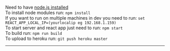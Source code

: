 Need to have [node.js installed](https://nodejs.org/en/ "Node.js website")<br>
To install node modules run: `npm install`<br>
If you want to run on multiple machines in dev you need to run: `set REACT_APP_LOCAL_IP=(yourlocalip eg 192.168.1.159)`<br>
To start server and react app just need to run: `npm start` <br>
To build run: `npm run build` <br>
To upload to heroku run: `git push heroku master`

********